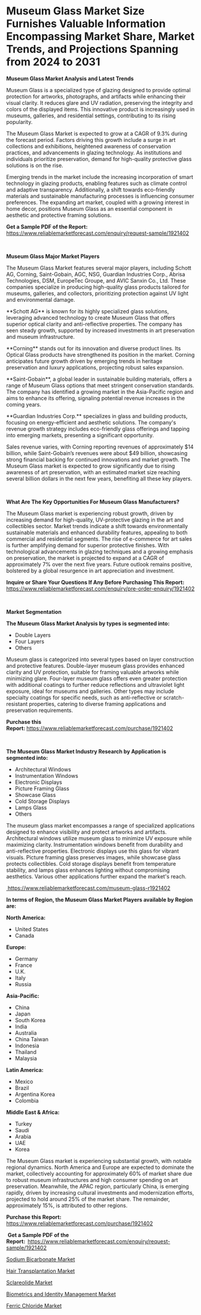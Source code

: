 <p><h1>Museum Glass Market Size Furnishes Valuable Information Encompassing Market Share, Market Trends, and Projections Spanning from 2024 to 2031</h1></p><p><strong>Museum Glass Market Analysis and Latest Trends</strong></p>
<p><p>Museum Glass is a specialized type of glazing designed to provide optimal protection for artworks, photographs, and artifacts while enhancing their visual clarity. It reduces glare and UV radiation, preserving the integrity and colors of the displayed items. This innovative product is increasingly used in museums, galleries, and residential settings, contributing to its rising popularity.</p><p>The Museum Glass Market is expected to grow at a CAGR of 9.3% during the forecast period. Factors driving this growth include a surge in art collections and exhibitions, heightened awareness of conservation practices, and advancements in glazing technology. As institutions and individuals prioritize preservation, demand for high-quality protective glass solutions is on the rise.</p><p>Emerging trends in the market include the increasing incorporation of smart technology in glazing products, enabling features such as climate control and adaptive transparency. Additionally, a shift towards eco-friendly materials and sustainable manufacturing processes is influencing consumer preferences. The expanding art market, coupled with a growing interest in home decor, positions Museum Glass as an essential component in aesthetic and protective framing solutions.</p></p>
<p><strong>Get a Sample PDF of the Report:&nbsp;</strong> <a href="https://www.reliablemarketforecast.com/enquiry/request-sample/1921402?utm_campaign=1108&utm_medium=2&utm_source=Github&utm_content=ia&utm_term=14112024&utm_id=museum-glass">https://www.reliablemarketforecast.com/enquiry/request-sample/1921402</a></p>
<p>&nbsp;</p>
<p><strong>Museum Glass Major Market Players</strong></p>
<p><p>The Museum Glass Market features several major players, including Schott AG, Corning, Saint-Gobain, AGC, NSG, Guardian Industries Corp., Abrisa Technologies, DSM, EuropeTec Groupe, and AVIC Sanxin Co., Ltd. These companies specialize in producing high-quality glass products tailored for museums, galleries, and collectors, prioritizing protection against UV light and environmental damage.</p><p>**Schott AG** is known for its highly specialized glass solutions, leveraging advanced technology to create Museum Glass that offers superior optical clarity and anti-reflective properties. The company has seen steady growth, supported by increased investments in art preservation and museum infrastructure.</p><p>**Corning** stands out for its innovation and diverse product lines. Its Optical Glass products have strengthened its position in the market. Corning anticipates future growth driven by emerging trends in heritage preservation and luxury applications, projecting robust sales expansion.</p><p>**Saint-Gobain**, a global leader in sustainable building materials, offers a range of Museum Glass options that meet stringent conservation standards. The company has identified a growing market in the Asia-Pacific region and aims to enhance its offering, signaling potential revenue increases in the coming years.</p><p>**Guardian Industries Corp.** specializes in glass and building products, focusing on energy-efficient and aesthetic solutions. The company's revenue growth strategy includes eco-friendly glass offerings and tapping into emerging markets, presenting a significant opportunity.</p><p>Sales revenue varies, with Corning reporting revenues of approximately $14 billion, while Saint-Gobain’s revenues were about $49 billion, showcasing strong financial backing for continued innovations and market growth. The Museum Glass market is expected to grow significantly due to rising awareness of art preservation, with an estimated market size reaching several billion dollars in the next few years, benefiting all these key players.</p></p>
<p>&nbsp;</p>
<p><strong>What Are The Key Opportunities For Museum Glass Manufacturers?</strong></p>
<p><p>The Museum Glass market is experiencing robust growth, driven by increasing demand for high-quality, UV-protective glazing in the art and collectibles sector. Market trends indicate a shift towards environmentally sustainable materials and enhanced durability features, appealing to both commercial and residential segments. The rise of e-commerce for art sales is further amplifying demand for superior protective finishes. With technological advancements in glazing techniques and a growing emphasis on preservation, the market is projected to expand at a CAGR of approximately 7% over the next five years. Future outlook remains positive, bolstered by a global resurgence in art appreciation and investment.</p></p>
<p><strong>Inquire or Share Your Questions If Any Before Purchasing This Report:</strong> <a href="https://www.reliablemarketforecast.com/enquiry/pre-order-enquiry/1921402?utm_campaign=1108&utm_medium=2&utm_source=Github&utm_content=ia&utm_term=14112024&utm_id=museum-glass">https://www.reliablemarketforecast.com/enquiry/pre-order-enquiry/1921402</a></p>
<p>&nbsp;</p>
<p><strong>Market Segmentation</strong></p>
<p><strong>The Museum Glass Market Analysis by types is segmented into:</strong></p>
<p><ul><li>Double Layers</li><li>Four Layers</li><li>Others</li></ul></p>
<p><p>Museum glass is categorized into several types based on layer construction and protective features. Double-layer museum glass provides enhanced clarity and UV protection, suitable for framing valuable artworks while minimizing glare. Four-layer museum glass offers even greater protection with additional coatings to further reduce reflections and ultraviolet light exposure, ideal for museums and galleries. Other types may include specialty coatings for specific needs, such as anti-reflective or scratch-resistant properties, catering to diverse framing applications and preservation requirements.</p></p>
<p><strong>Purchase this Report:&nbsp;</strong><a href="https://www.reliablemarketforecast.com/purchase/1921402?utm_campaign=1108&utm_medium=2&utm_source=Github&utm_content=ia&utm_term=14112024&utm_id=museum-glass">https://www.reliablemarketforecast.com/purchase/1921402</a></p>
<p>&nbsp;</p>
<p><strong>The Museum Glass Market Industry Research by Application is segmented into:</strong></p>
<p><ul><li>Architectural Windows</li><li>Instrumentation Windows</li><li>Electronic Displays</li><li>Picture Framing Glass</li><li>Showcase Glass</li><li>Cold Storage Displays</li><li>Lamps Glass</li><li>Others</li></ul></p>
<p><p>The museum glass market encompasses a range of specialized applications designed to enhance visibility and protect artworks and artifacts. Architectural windows utilize museum glass to minimize UV exposure while maximizing clarity. Instrumentation windows benefit from durability and anti-reflective properties. Electronic displays use this glass for vibrant visuals. Picture framing glass preserves images, while showcase glass protects collectibles. Cold storage displays benefit from temperature stability, and lamps glass enhances lighting without compromising aesthetics. Various other applications further expand the market's reach.</p></p>
<p><a href="https://www.reliablemarketforecast.com/museum-glass-r1921402?utm_campaign=1108&utm_medium=2&utm_source=Github&utm_content=ia&utm_term=14112024&utm_id=museum-glass">&nbsp;https://www.reliablemarketforecast.com/museum-glass-r1921402</a></p>
<p><strong>In terms of Region, the Museum Glass Market Players available by Region are:</strong></p>
<p>
    <p> <strong> North America: </strong>
        <ul>
            <li>United States</li>
            <li>Canada</li>
        </ul>
        </p> 
    <p> <strong> Europe: </strong>
        <ul>
            <li>Germany</li>
            <li>France</li>
            <li>U.K.</li>
            <li>Italy</li>
            <li>Russia</li>
        </ul>
        </p> 
    <p> <strong> Asia-Pacific: </strong>
        <ul>
            <li>China</li>
            <li>Japan</li>
            <li>South Korea</li>
            <li>India</li>
            <li>Australia</li>
            <li>China Taiwan</li>
            <li>Indonesia</li>
            <li>Thailand</li>
            <li>Malaysia</li>
        </ul>
        </p> 
    <p> <strong> Latin America: </strong>
        <ul>
            <li>Mexico</li>
            <li>Brazil</li>
            <li>Argentina Korea</li>
            <li>Colombia</li>
        </ul>
        </p> 
    <p> <strong> Middle East & Africa: </strong>
        <ul>
            <li>Turkey</li>
            <li>Saudi</li>
            <li>Arabia</li>
            <li>UAE</li>
            <li>Korea</li>
        </ul>
    </p>
    </p>
<p><p>The Museum Glass market is experiencing substantial growth, with notable regional dynamics. North America and Europe are expected to dominate the market, collectively accounting for approximately 60% of market share due to robust museum infrastructures and high consumer spending on art preservation. Meanwhile, the APAC region, particularly China, is emerging rapidly, driven by increasing cultural investments and modernization efforts, projected to hold around 25% of the market share. The remainder, approximately 15%, is attributed to other regions.</p></p>
<p><strong>Purchase this Report: </strong><a href="https://www.reliablemarketforecast.com/purchase/1921402?utm_campaign=1108&utm_medium=2&utm_source=Github&utm_content=ia&utm_term=14112024&utm_id=museum-glass">https://www.reliablemarketforecast.com/purchase/1921402</a></p>
<p>&nbsp;<strong>Get a Sample PDF of the Report:&nbsp;&nbsp;</strong><a href="https://www.reliablemarketforecast.com/enquiry/request-sample/1921402?utm_campaign=1108&utm_medium=2&utm_source=Github&utm_content=ia&utm_term=14112024&utm_id=museum-glass">https://www.reliablemarketforecast.com/enquiry/request-sample/1921402</a></p>
<p><strong></strong></p>
<p><p><a href="https://www.linkedin.com/pulse/sodium-bicarbonate-market-evolution-key-trends-regional-si9pc?utm_campaign=1108&utm_medium=2&utm_source=Github&utm_content=ia&utm_term=14112024&utm_id=museum-glass">Sodium Bicarbonate Market</a></p><p><a href="https://issuu.com/reportprime-2/docs/hair-transplantation-market-size-20_32f3f78877ca29?utm_campaign=1108&utm_medium=2&utm_source=Github&utm_content=ia&utm_term=14112024&utm_id=museum-glass">Hair Transplantation Market</a></p><p><a href="https://www.linkedin.com/pulse/sclareolide-market-size-share-growth-analysis-type-rjarc?utm_campaign=1108&utm_medium=2&utm_source=Github&utm_content=ia&utm_term=14112024&utm_id=museum-glass">Sclareolide Market</a></p><p><a href="https://issuu.com/reportprime-2/docs/biometrics-and-identity-management-_6a556ba6ef9c70?utm_campaign=1108&utm_medium=2&utm_source=Github&utm_content=ia&utm_term=14112024&utm_id=museum-glass">Biometrics and Identity Management Market</a></p><p><a href="https://www.linkedin.com/pulse/evolution-ferric-chloride-market-key-shifts-from-2024-428ac?utm_campaign=1108&utm_medium=2&utm_source=Github&utm_content=ia&utm_term=14112024&utm_id=museum-glass">Ferric Chloride Market</a></p></p>